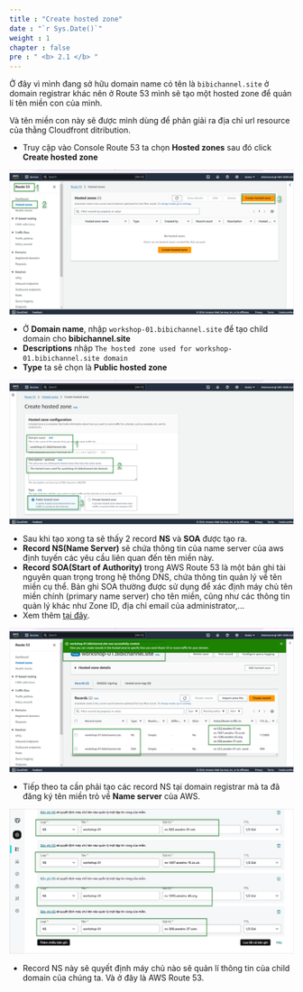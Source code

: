 ```yaml
---
title : "Create hosted zone"
date : "`r Sys.Date()`"
weight : 1
chapter : false
pre : " <b> 2.1 </b> "
---
```


Ở đây vì mình đang sở hữu domain name có tên là `bibichannel.site` ở domain registrar khác nên ở Route 53 mình sẽ tạo một hosted zone để quản lí tên miền con của mình.

Và tên miền con này sẽ được mình dùng để phân giải ra địa chỉ url resource của thằng Cloudfront ditribution.

- Truy cập vào Console Route 53 ta chọn **Hosted zones** sau đó click **Create hosted zone**

![IMAGE](/images/5-publicWebsite&Distribution/5.1-createHostedZone/001-hostedZone.png)

- Ở **Domain name**, nhập `workshop-01.bibichannel.site` để tạo child domain cho **bibichannel.site**
- **Descriptions** nhập `The hosted zone used for workshop-01.bibichannel.site domain`
- **Type** ta sẽ chọn là **Public hosted zone**

![IMAGE](/images/5-publicWebsite&Distribution/5.1-createHostedZone/002-hostedZone.png)

- Sau khi tạo xong ta sẽ thấy 2 record **NS** và **SOA** được tạo ra.
- **Record NS(Name Server)** sẽ chứa thông tin của name server của aws định tuyến các yêu cầu liên quan đến tên miền này.
- **Record SOA(Start of Authority)** trong AWS Route 53 là một bản ghi tài nguyên quan trọng trong hệ thống DNS, chứa thông tin quản lý về tên miền cụ thể. Bản ghi SOA thường được sử dụng để xác định máy chủ tên miền chính (primary name server) cho tên miền, cũng như các thông tin quản lý khác như Zone ID, địa chỉ email của administrator,...
- Xem thêm [tại đây](https://docs.aws.amazon.com/Route53/latest/DeveloperGuide/SOA-NSrecords.html).

![IMAGE](/images/5-publicWebsite&Distribution/5.1-createHostedZone/003-hostedZone.png)

- Tiếp theo ta cần phải tạo các record NS tại domain registrar mà ta đã đăng ký tên miền trỏ về **Name server** của AWS.

![IMAGE](/images/5-publicWebsite&Distribution/5.1-createHostedZone/004-hostedZone.png)

- Record NS này sẽ quyết định máy chủ nào sẽ quản lí thông tin của child domain của chúng ta. Và ở đây là AWS Route 53.

